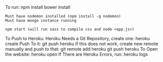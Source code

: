 To run:
	npm install
	bower install

	Must have nodemon installed (npm install -g nodemon)
	Must have mongo instance running

	npm start (will run sass to compile css and node <app.js>)

To Push to Heroku:
Heroku Needs a Git Repository, create one:
	heroku create
Push To it:
	git push heroku 
	If this does not work, create new remote manually and push to that:
		git remote add heroku <heroku git link>
		git push heroku
To Open the website:
	heroku open
If There are Heroku Errors, run:
	heroku logs